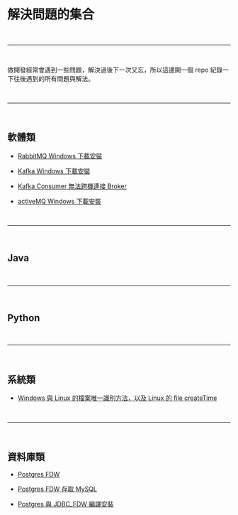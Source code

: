 # 解決問題的集合

<br>

---

<br>

做開發經常會遇到一些問題，解決過後下一次又忘，所以這邊開一個 repo 紀錄一下往後遇到的所有問題與解法。

<br>

---

<br>

## 軟體類

* [RabbitMQ Windows 下載安裝](software/rabbitMQ/rabbitMQ_安裝.md)

* [Kafka Windows 下載安裝](software/kafka/Kafka_windows_安裝.md)

* [Kafka Consumer 無法跨機連接 Broker](software/kafka/Kafka_Consumer_跨機連接_Broker.md)

* [activeMQ Windows 下載安裝](software/activeMQ/ActiveMQ_安裝.md)

<br>

---

<br>

## Java

<br>

---

<br>

## Python

<br>

---

<br>

## 系統類

* [Windows 與 Linux 的檔案唯一識別方法，以及 Linux 的 file createTime](OS/windows&linuxFileID)

<br>

---

<br>

## 資料庫類

* [Postgres FDW](DB/postgres_fdw)

* [Postgres FDW 存取 MySQL](DB/mysql_fdw)

* [Postgres 與 JDBC_FDW 編譯安裝](DB/jdbc_fdw/README.md)
